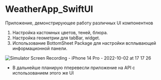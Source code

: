 # WeatherApp_SwiftUI
Приложение, демонстрирующее работу различных UI компонентнов
1. Настройка кастомных цветов, теней, блюра.
2. Настройка геометрии для tabBar, widget.
3. Использование BottomSheet Package для настройки всплывающей информационной панели.

![Simulator Screen Recording - iPhone 14 Pro - 2022-10-02 at 17 17 26](https://user-images.githubusercontent.com/74599946/193458833-0641fd10-129d-4850-87c7-ad8532ffaa6e.gif)


* В дальнейше планирую пперевесли приложение на API с использованием этого же UI
